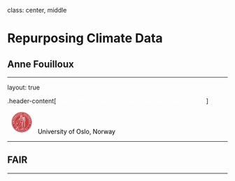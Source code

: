 class: center, middle

# Repurposing Climate Data

## Anne Fouilloux

---

layout: true

.header-content[&nbsp;<font color="white">NeIC 2019 - Nordic Infrastructure for Open Science</font>]

<div id="footer-content">
  <p>
   &nbsp; <img src="img/logo-uio.jpg" style="width: 50px;"/>
   &nbsp; <font color="black">University of Oslo, Norway</font>
  </p>
</div>

---

## FAIR

---
